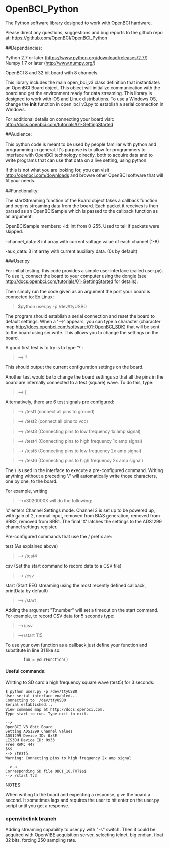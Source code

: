 OpenBCI_Python
==============

The Python software library designed to work with OpenBCI hardware.

Please direct any questions, suggestions and bug reports to the github repo at: https://github.com/OpenBCI/OpenBCI_Python

##Dependancies: 

Python 2.7 or later (https://www.python.org/download/releases/2.7/)	
Numpy 1.7 or later (http://www.numpy.org/)

OpenBCI 8 and 32 bit board with 8 channels.

This library includes the main open_bci_v3 class definition that instantiates an OpenBCI Board object. This object will initialize communication with the board and get the environment ready for data streaming. This library is designed to work with iOS and Linux distributions. To use a Windows OS, change the __init__ function in open_bci_v3.py to establish a serial connection in Windows. 

For additional details on connecting your board visit: http://docs.openbci.com/tutorials/01-GettingStarted

##Audience:

This python code is meant to be used by people familiar with python and programming in general. It's purpose is to allow for programmers to interface with OpenBCI technology directly, both to acquire data and to write programs that can use that data on a live setting, using python. 

If this is not what you are looking for, you can visit http://openbci.com/downloads and browse other OpenBCI software that will fit your needs.

##Functionality: 

The startStreaming function of the Board object takes a callback function and begins streaming data from the board. Each packet it receives is then parsed as an OpenBCISample which is passed to the callback function as an argument. 

OpenBCISample members:
-id:
	int from 0-255. Used to tell if packets were skipped.

-channel_data:
	8 int array with current voltage value of each channel (1-8)

-aux_data:
	3 int array with current auxiliary data. (0s by default)


###User.py

For initial testing, this code provides a simple user interface (called user.py). To use it, connect the board to your computer using the dongle (see http://docs.openbci.com/tutorials/01-GettingStarted for details). 

Then simply run the code given as an argument the port your board is connected to:
Ex Linux:
> $python user.py -p /dev/ttyUSB0 

The program should establish a serial connection and reset the board to default settings. When a '-->' appears, you can type a character (character map http://docs.openbci.com/software/01-OpenBCI_SDK)  that will be sent to the board using ser.write. This allows you to change the settings on the board. 

A good first test is to try is to type '?':
>--> ?

This should output the current configuration settings on the board.

Another test would be to change the board settings so that all the pins in the board are internally connected to a test (square) wave. To do this, type:

>--> [

Alternatively, there are 6 test signals pre configured:

> --> /test1 (connect all pins to ground) 

> --> /test2 (connect all pins to vcc)

> --> /test3 (Connecting pins to low frequency 1x amp signal)

> --> /test4 (Connecting pins to high frequency 1x amp signal)

> --> /test5 (Connecting pins to low frequency 2x amp signal)

> --> /test6 (Connecting pins to high frequency 2x amp signal)

The / is used in the interface to execute a pre-configured command. Writing anything without a preceding '/' will automatically write those characters, one by one, to the board.

For example, writing 
> -->x3020000X 
will do the following:

‘x’ enters Channel Settings mode. Channel 3 is set up to be powered up, with gain of 2, normal input, removed from BIAS generation, removed from SRB2, removed from SRB1. The final ‘X’ latches the settings to the ADS1299 channel settings register.

Pre-configured commands that use the / prefix are:

test (As explained above) 

> --> /test4

csv (Set the start command to record data to a CSV file)

> --> /csv

start (Start EEG streaming using the most recently defined callback, printData by default)

> --> /start

Adding the argument "T:number" will set a timeout on the start command. 
For example, to record CSV data for 5 seconds type:
>-->/csv

>-->/start T:5

To use your own function as a callback just define your function and substitute in line 31 like so:

```python
		fun = yourFunction()
```

#### Useful commands:

Writting to SD card a high frequency square wave (test5) for 3 seconds:
```
$ python user.py -p /dev/ttyUSB0
User serial interface enabled...
Connecting to  /dev/ttyUSB0
Serial established...
View command map at http://docs.openbci.com.
Type start to run. Type exit to exit.

--> 
OpenBCI V3 8bit Board
Setting ADS1299 Channel Values
ADS1299 Device ID: 0x3E
LIS3DH Device ID: 0x33
Free RAM: 447
$$$
--> /test5
Warning: Connecting pins to high frequency 2x amp signal

--> a
Corresponding SD file OBCI_18.TXT$$$
--> /start T:3

```

NOTES:

When writing to the board and expecting a response, give the board a second. It sometimes lags and requires
the user to hit enter on the user.py script until you get a response. 

### openvibelink branch

Adding streaming capability to user.py with "-s" switch. Then it could be acquired with OpenViBE acquisition server, selecting telnet, big endian, float 32 bits, forcing 250 sampling rate.
